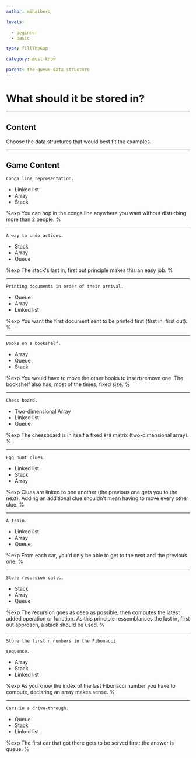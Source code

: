 ```yaml
---
author: mihaiberq

levels:

  - beginner
  - basic

type: fillTheGap

category: must-know

parent: the-queue-data-structure
---
```


# What should it be stored in?

---
## Content

Choose the data structures that would best fit the examples.

---
## Game Content

```text
Conga line representation.
```

* Linked list
* Array
* Stack

%exp
You can hop in the conga line anywhere you want without disturbing more than 2 people.
%

---

```text
A way to undo actions.
```

* Stack
* Array
* Queue

%exp
The stack's last in, first out principle makes this an easy job.
%

---

```text
Printing documents in order of their arrival.
```

* Queue
* Array
* Linked list

%exp
You want the first document sent to be printed first (first in, first out).
%

---

```text
Books on a bookshelf.
```

* Array
* Queue
* Stack

%exp
You would have to move the other books to insert/remove one. The bookshelf also has, most of the times, fixed size.
%

---

```text
Chess board.
```

* Two-dimensional Array
* Linked list
* Queue

%exp
The chessboard is in itself a fixed `8*8` matrix (two-dimensional array).
%

---

```text
Egg hunt clues.
```

* Linked list
* Stack
* Array

%exp
Clues are linked to one another (the previous one gets you to the next). Adding an additional clue shouldn't mean having to move every other clue.
%

---

```text
A train.
```

* Linked list
* Array
* Queue

%exp
From each car, you'd only be able to get to the next and the previous one.
%

---

```text
Store recursion calls.
```

* Stack
* Array
* Queue

%exp
The recursion goes as deep as possible, then computes the latest added operation or function. As this principle ressemblances the last in, first out approach, a stack should be used.
%

---

```text
Store the first n numbers in the Fibonacci

sequence.
```

* Array
* Stack
* Linked list

%exp
As you know the index of the last Fibonacci number you have to compute, declaring an array makes sense.
%

---

```text
Cars in a drive-through.
```

* Queue
* Stack
* Linked list

%exp
The first car that got there gets to be served first: the answer is queue.
%